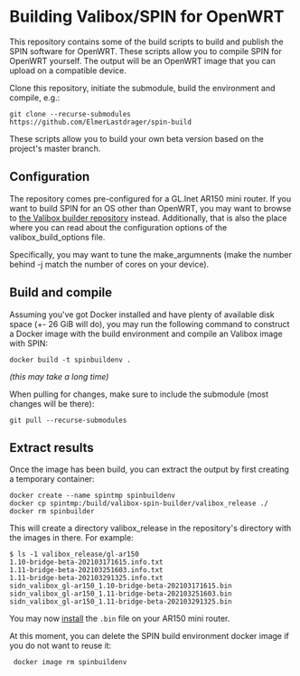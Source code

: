 # Building Valibox/SPIN for OpenWRT

This repository contains some of the build scripts to build and publish the SPIN software for OpenWRT.
These scripts allow you to compile SPIN for OpenWRT yourself.
The output will be an OpenWRT image that you can upload on a compatible device.

Clone this repository, initiate the submodule, build the environment and compile, e.g.:

    git clone --recurse-submodules https://github.com/ElmerLastdrager/spin-build

These scripts allow you to build your own beta version based on the project's master branch.

## Configuration
The repository comes pre-configured for a GL.Inet AR150 mini router.
If you want to build SPIN for an OS other than OpenWRT, you may want to browse to [the Valibox builder repository](https://github.com/SIDN/valibox-spin-builder) instead.
Additionally, that is also the place where you can read about the configuration options of the valibox\_build\_options file.

Specifically, you may want to tune the make_argumnents (make the number behind -j match the number of cores on your device).

## Build and compile
Assuming you've got Docker installed and have plenty of available disk space (+- 26 GiB will do), you may run the following command to construct a Docker image with the build environment and compile an Valibox image with SPIN:

    docker build -t spinbuildenv .

_(this may take a long time)_

When pulling for changes, make sure to include the submodule (most changes will be there):

    git pull --recurse-submodules

## Extract results
Once the image has been build, you can extract the output by first creating a temporary container:

    docker create --name spintmp spinbuildenv
    docker cp spintmp:/build/valibox-spin-builder/valibox_release ./
    docker rm spinbuilder

This will create a directory valibox\_release in the repository's directory with the images in there.
For example:

    $ ls -1 valibox_release/gl-ar150 
    1.10-bridge-beta-202103171615.info.txt
    1.11-bridge-beta-202103251603.info.txt
    1.11-bridge-beta-202103291325.info.txt
    sidn_valibox_gl-ar150_1.10-bridge-beta-202103171615.bin
    sidn_valibox_gl-ar150_1.11-bridge-beta-202103251603.bin
    sidn_valibox_gl-ar150_1.11-bridge-beta-202103291325.bin

You may now [install](https://valibox.sidnlabs.nl/en/download/#installation-guide-for-gl-inet-devices) the `.bin` file on your AR150 mini router. 

At this moment, you can delete the SPIN build environment docker image if you do not want to reuse it:

     docker image rm spinbuildenv

